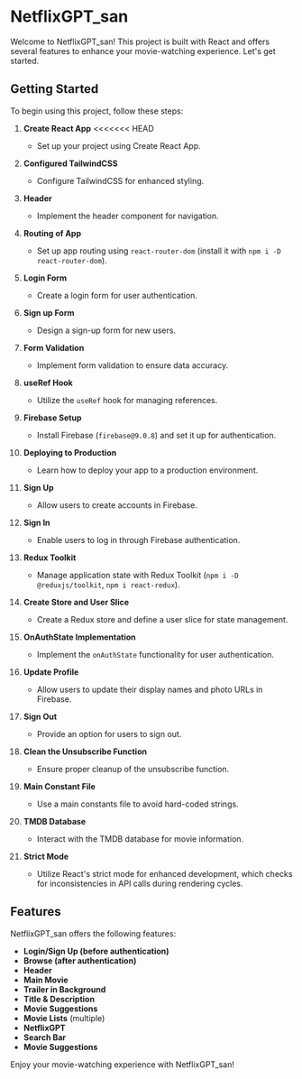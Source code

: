 # NetflixGPT_san

Welcome to NetflixGPT_san! This project is built with React and offers several features to enhance your movie-watching experience. Let's get started.

## Getting Started

To begin using this project, follow these steps:

1. **Create React App**
<<<<<<< HEAD
   - Set up your project using Create React App.

2. **Configured TailwindCSS**
   - Configure TailwindCSS for enhanced styling.

3. **Header**
   - Implement the header component for navigation.

4. **Routing of App**
   - Set up app routing using `react-router-dom` (install it with `npm i -D react-router-dom`).

5. **Login Form**
   - Create a login form for user authentication.

6. **Sign up Form**
   - Design a sign-up form for new users.

7. **Form Validation**
   - Implement form validation to ensure data accuracy.

8. **useRef Hook**
   - Utilize the `useRef` hook for managing references.

9. **Firebase Setup**
   - Install Firebase (`firebase@9.0.8`) and set it up for authentication.

10. **Deploying to Production**
    - Learn how to deploy your app to a production environment.

11. **Sign Up**
    - Allow users to create accounts in Firebase.

12. **Sign In**
    - Enable users to log in through Firebase authentication.

13. **Redux Toolkit**
    - Manage application state with Redux Toolkit (`npm i -D @reduxjs/toolkit`, `npm i react-redux`).

14. **Create Store and User Slice**
    - Create a Redux store and define a user slice for state management.

15. **OnAuthState Implementation**
    - Implement the `onAuthState` functionality for user authentication.

16. **Update Profile**
    - Allow users to update their display names and photo URLs in Firebase.

17. **Sign Out**
    - Provide an option for users to sign out.

18. **Clean the Unsubscribe Function**
    - Ensure proper cleanup of the unsubscribe function.

19. **Main Constant File**
    - Use a main constants file to avoid hard-coded strings.

20. **TMDB Database**
    - Interact with the TMDB database for movie information.

21. **Strict Mode**
    - Utilize React's strict mode for enhanced development, which checks for inconsistencies in API calls during rendering cycles.

## Features

NetflixGPT_san offers the following features:

- **Login/Sign Up (before authentication)**
- **Browse (after authentication)**
- **Header**
- **Main Movie**
- **Trailer in Background**
- **Title & Description**
- **Movie Suggestions**
- **Movie Lists** (multiple)
- **NetflixGPT**
- **Search Bar**
- **Movie Suggestions**

Enjoy your movie-watching experience with NetflixGPT_san!


